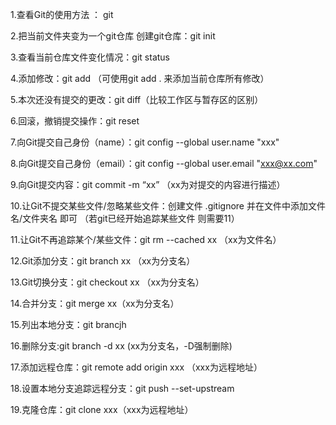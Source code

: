 
1.查看Git的使用方法 ： git

2.把当前文件夹变为一个git仓库 创建git仓库：git init

3.查看当前仓库文件变化情况：git status

4.添加修改：git add （可使用git add . 来添加当前仓库所有修改）

5.本次还没有提交的更改：git diff（比较工作区与暂存区的区别）

6.回滚，撤销提交操作：git reset 

7.向Git提交自己身份（name）：git config --global user.name "xxx"

8.向Git提交自己身份（email）：git config --global user.email "xxx@xx.com"

9.向Git提交内容：git commit -m “xx” （xx为对提交的内容进行描述）

10.让Git不提交某些文件/忽略某些文件：创建文件 .gitignore 并在文件中添加文件名/文件夹名 即可 （若git已经开始追踪某些文件 则需要11）

11.让Git不再追踪某个/某些文件：git rm --cached xx （xx为文件名）

12.Git添加分支：git branch xx （xx为分支名）

13.Git切换分支：git checkout xx （xx为分支名）

14.合并分支：git merge xx（xx为分支名）

15.列出本地分支：git brancjh

16.删除分支:git branch -d xx (xx为分支名，-D强制删除)

17.添加远程仓库：git remote add origin xxx （xxx为远程地址）

18.设置本地分支追踪远程分支：git push --set-upstream

19.克隆仓库：git clone xxx（xxx为远程地址）
